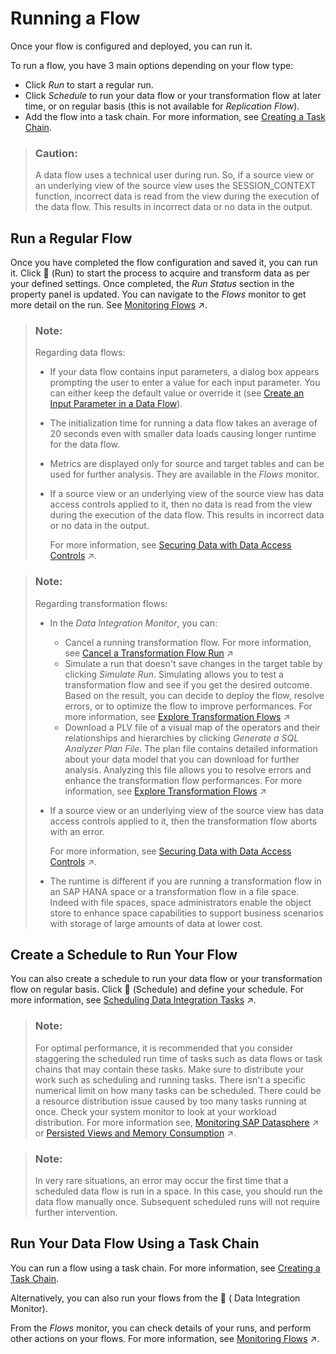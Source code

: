 <!-- loio5b591d4998fa4a148750016a29ada91e -->

<link rel="stylesheet" type="text/css" href="../css/sap-icons.css"/>

# Running a Flow

Once your flow is configured and deployed, you can run it.

To run a flow, you have 3 main options depending on your flow type:

-   Click *Run* to start a regular run.
-   Click *Schedule* to run your data flow or your transformation flow at later time, or on regular basis \(this is not available for *Replication Flow*\).
-   Add the flow into a task chain. For more information, see [Creating a Task Chain](creating-a-task-chain-d1afbc2.md).

> ### Caution:  
> A data flow uses a technical user during run. So, if a source view or an underlying view of the source view uses the SESSION\_CONTEXT function, incorrect data is read from the view during the execution of the data flow. This results in incorrect data or no data in the output.



<a name="loio5b591d4998fa4a148750016a29ada91e__section_kxy_dq3_pzb"/>

## Run a Regular Flow

Once you have completed the flow configuration and saved it, you can run it. Click <span class="FPA-icons-V3"></span> \(Run\) to start the process to acquire and transform data as per your defined settings. Once completed, the *Run Status* section in the property panel is updated. You can navigate to the *Flows* monitor to get more detail on the run. See [Monitoring Flows](https://help.sap.com/viewer/9f36ca35bc6145e4acdef6b4d852d560/DEV_CURRENT/en-US/b661ea0766a24c7d839df950330a89fd.html "In the Flows monitor, you can find all the deployed flows per space.") :arrow_upper_right:.

> ### Note:  
> Regarding data flows:
> 
> -   If your data flow contains input parameters, a dialog box appears prompting the user to enter a value for each input parameter. You can either keep the default value or override it \(see [Create an Input Parameter in a Data Flow](create-an-input-parameter-in-a-data-flow-a6fb3e7.md)\).
> 
> -   The initialization time for running a data flow takes an average of 20 seconds even with smaller data loads causing longer runtime for the data flow.
> -   Metrics are displayed only for source and target tables and can be used for further analysis. They are available in the *Flows* monitor.
> -   If a source view or an underlying view of the source view has data access controls applied to it, then no data is read from the view during the execution of the data flow. This results in incorrect data or no data in the output.
> 
>     For more information, see [Securing Data with Data Access Controls](https://help.sap.com/viewer/9f36ca35bc6145e4acdef6b4d852d560/DEV_CURRENT/en-US/a032e51c730147c7a1fcac125b4cfe14.html "Users with a space administrator role can create data access controls to allow modelers to apply row-level security to Data Builder and Business Builder objects. Once a data access control is applied to an object, any user viewing its data either directly or via an object using it as a source, will see only those records they are authorized to view, based on the specified criteria.") :arrow_upper_right:.

> ### Note:  
> Regarding transformation flows:
> 
> -   In the *Data Integration Monitor*, you can:
> 
>     -   Cancel a running transformation flow. For more information, see [Cancel a Transformation Flow Run](https://help.sap.com/viewer/9f36ca35bc6145e4acdef6b4d852d560/DEV_CURRENT/en-US/ab885f05210f4a52aebe8306c8cad083.html "You want to cancel a transformation flow that is running.") :arrow_upper_right:
>     -   Simulate a run that doesn't save changes in the target table by clicking *Simulate Run*. Simulating allows you to test a transformation flow and see if you get the desired outcome. Based on the result, you can decide to deploy the flow, resolve errors, or to optimize the flow to improve performances. For more information, see [Explore Transformation Flows](https://help.sap.com/viewer/9f36ca35bc6145e4acdef6b4d852d560/DEV_CURRENT/en-US/7588192bf4cd4e3db43704239ba4d366.html "Use Run with Settings to explore graphical or SQL views and the entities they consume in a transformation flow.") :arrow_upper_right:
>     -   Download a PLV file of a visual map of the operators and their relationships and hierarchies by clicking *Generate a SQL Analyzer Plan File*. The plan file contains detailed information about your data model that you can download for further analysis. Analyzing this file allows you to resolve errors and enhance the transformation flow performances. For more information, see [Explore Transformation Flows](https://help.sap.com/viewer/9f36ca35bc6145e4acdef6b4d852d560/DEV_CURRENT/en-US/7588192bf4cd4e3db43704239ba4d366.html "Use Run with Settings to explore graphical or SQL views and the entities they consume in a transformation flow.") :arrow_upper_right:
> 
> -   If a source view or an underlying view of the source view has data access controls applied to it, then the transformation flow aborts with an error.
> 
>     For more information, see [Securing Data with Data Access Controls](https://help.sap.com/viewer/9f36ca35bc6145e4acdef6b4d852d560/DEV_CURRENT/en-US/a032e51c730147c7a1fcac125b4cfe14.html "Users with a space administrator role can create data access controls to allow modelers to apply row-level security to Data Builder and Business Builder objects. Once a data access control is applied to an object, any user viewing its data either directly or via an object using it as a source, will see only those records they are authorized to view, based on the specified criteria.") :arrow_upper_right:.
> 
> -   The runtime is different if you are running a transformation flow in an SAP HANA space or a transformation flow in a file space. Indeed with file spaces, space administrators enable the object store to enhance space capabilities to support business scenarios with storage of large amounts of data at lower cost.



<a name="loio5b591d4998fa4a148750016a29ada91e__section_bqf_5q3_pzb"/>

## Create a Schedule to Run Your Flow

You can also create a schedule to run your data flow or your transformation flow on regular basis. Click <span class="FPA-icons-V3"></span> \(Schedule\) and define your schedule. For more information, see [Scheduling Data Integration Tasks](https://help.sap.com/viewer/9f36ca35bc6145e4acdef6b4d852d560/DEV_CURRENT/en-US/7fa07621d9c0452a978cb2cc8e4cd2b1.html "Schedule data integration tasks to run periodically at a specified date or time.") :arrow_upper_right:.

> ### Note:  
> For optimal performance, it is recommended that you consider staggering the scheduled run time of tasks such as data flows or task chains that may contain these tasks. Make sure to distribute your work such as scheduling and running tasks. There isn't a specific numerical limit on how many tasks can be scheduled. There could be a resource distribution issue caused by too many tasks running at once. Check your system monitor to look at your workload distribution. For more information see, [Monitoring SAP Datasphere](https://help.sap.com/viewer/935116dd7c324355803d4b85809cec97/DEV_CURRENT/en-US/28910cded17a42a0bf16225309cb8bf6.html "Users with an administrator role have access to various monitoring logs and views and can, if necessary, create database analysis users to help troubleshoot issues.") :arrow_upper_right: or [Persisted Views and Memory Consumption](https://help.sap.com/viewer/9f36ca35bc6145e4acdef6b4d852d560/DEV_CURRENT/en-US/e3d04951a4a344c28b25b2b1b13bf3d8.html "You want to persist a complex view and consider how it affects the memory consumption.") :arrow_upper_right:.

> ### Note:  
> In very rare situations, an error may occur the first time that a scheduled data flow is run in a space. In this case, you should run the data flow manually once. Subsequent scheduled runs will not require further intervention.



<a name="loio5b591d4998fa4a148750016a29ada91e__section_hh4_pr3_pzb"/>

## Run Your Data Flow Using a Task Chain

You can run a flow using a task chain. For more information, see [Creating a Task Chain](creating-a-task-chain-d1afbc2.md).

Alternatively, you can also run your flows from the <span class="FPA-icons-V3"></span> \( Data Integration Monitor\).

From the *Flows* monitor, you can check details of your runs, and perform other actions on your flows. For more information, see [Monitoring Flows](https://help.sap.com/viewer/9f36ca35bc6145e4acdef6b4d852d560/DEV_CURRENT/en-US/b661ea0766a24c7d839df950330a89fd.html "In the Flows monitor, you can find all the deployed flows per space.") :arrow_upper_right:.

